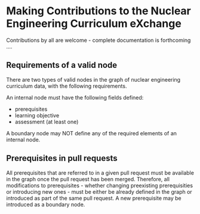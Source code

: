 # Making Contributions to the Nuclear Engineering Curriculum eXchange

Contributions by all are welcome - complete documentation is forthcoming ....

## Requirements of a valid node

There are two types of valid nodes in the graph of nuclear engineering
curriculum data, with the following requirements.

An internal node must have the following fields defined:
* prerequisites
* learning objective
* assessment (at least one)

A boundary node may NOT define any of the required elements of an internal
node.

## Prerequisites in pull requests

All prerequisites that are referred to in a given pull request must be
available in the graph once the pull request has been merged.  Therefore, all
modifications to prerequisites - whether changing preexisting prerequisities
or introducing new ones - must be either be already defined in the graph or
introduced as part of the same pull request.  A new prerequisite may be
introduced as a boundary node.
